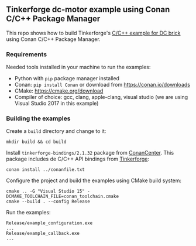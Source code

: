 ## Tinkerforge dc-motor example using Conan C/C++ Package Manager

This repo shows how to build Tinkerforge's [C/C++ example for DC brick](https://www.tinkerforge.com/en/doc/Software/Bricks/DC_Brick_C.html#dc-brick-c-examples) using Conan C/C++ Package Manager.

### Requirements

Needed tools installed in your machine to run the examples:

- Python with `pip` package manager installed
- Conan: `pip install Conan` or download from https://conan.io/downloads
- CMake: https://cmake.org/download
- Compiler of choice: gcc, clang, apple-clang, visual studio (we are using Visual Studio 2017 in this example)

### Building the examples

Create a `build` directory and change to it:

```
mkdir build && cd build
```

Install `tinkerforge-bindings/2.1.32` package from [ConanCenter](https://conan.io/center/tinkerforge-bindings).
This package includes de C/C++ API bindings from [Tinkerforge](https://www.tinkerforge.com/):

```
conan install ../conanfile.txt
```

Configure the project and build the examples using CMake build system:

```
cmake .. -G "Visual Studio 15" -DCMAKE_TOOLCHAIN_FILE=conan_toolchain.cmake
cmake --build . --config Release
```

Run the examples:

```
Release/example_configuration.exe
...
Release/example_callback.exe
...
```
